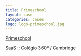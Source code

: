 ```yaml
---
title: Primeschool
layout: case
categories: cases
logo: logo-primeschool.jpg
---
```


[Primeschool](http://www.primeschool.pt)

SaaS :: Colégio 360º / Cambridge
